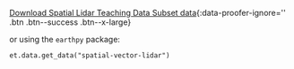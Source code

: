 [<i class="fa fa-download" aria-hidden="true"></i> Download Spatial Lidar Teaching Data Subset data](https://ndownloader.figshare.com/files/12459464){:data-proofer-ignore='' .btn .btn--success .btn--x-large}

or using the `earthpy` package:

`et.data.get_data("spatial-vector-lidar")`
